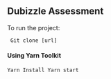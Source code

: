 ## Dubizzle Assessment

To run the project:

` Git clone [url]`

#### Using Yarn Toolkit

`Yarn Install Yarn start`
